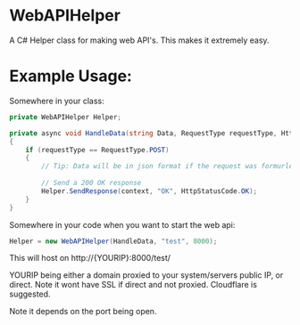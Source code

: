 # WebAPIHelper
A C# Helper class for making web API's. This makes it extremely easy.

# Example Usage:
Somewhere in your class:
```csharp
private WebAPIHelper Helper;

private async void HandleData(string Data, RequestType requestType, HttpListenerContext context)
{
    if (requestType == RequestType.POST)
    {
        // Tip: Data will be in json format if the request was formurlencoded, otherwise it will be the raw data.
    
        // Send a 200 OK response
        Helper.SendResponse(context, "OK", HttpStatusCode.OK);
    }
}
```

Somewhere in your code when you want to start the web api:
```csharp
Helper = new WebAPIHelper(HandleData, "test", 8000);
```

This will host on http://{YOURIP}:8000/test/

YOURIP being either a domain proxied to your system/servers public IP, or direct. Note it wont have SSL if direct and not proxied. Cloudflare is suggested.

Note it depends on the port being open.
